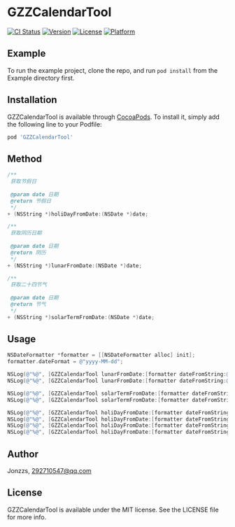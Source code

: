 # GZZCalendarTool

[![CI Status](https://img.shields.io/travis/Jonzzs/GZZCalendarTool.svg?style=flat)](https://travis-ci.org/Jonzzs/GZZCalendarTool)
[![Version](https://img.shields.io/cocoapods/v/GZZCalendarTool.svg?style=flat)](https://cocoapods.org/pods/GZZCalendarTool)
[![License](https://img.shields.io/cocoapods/l/GZZCalendarTool.svg?style=flat)](https://cocoapods.org/pods/GZZCalendarTool)
[![Platform](https://img.shields.io/cocoapods/p/GZZCalendarTool.svg?style=flat)](https://cocoapods.org/pods/GZZCalendarTool)

## Example

To run the example project, clone the repo, and run `pod install` from the Example directory first.

## Installation

GZZCalendarTool is available through [CocoaPods](https://cocoapods.org). To install it, simply add the following line to your Podfile:

```ruby
pod 'GZZCalendarTool'
```

## Method

```objective-c
/**
 获取节假日
 
 @param date 日期
 @return 节假日
 */
+ (NSString *)holiDayFromDate:(NSDate *)date;

/**
 获取阴历日期
 
 @param date 日期
 @return 阴历
 */
+ (NSString *)lunarFromDate:(NSDate *)date;

/**
 获取二十四节气
 
 @param date 日期
 @return 节气
 */
+ (NSString *)solarTermFromDate:(NSDate *)date;
```

## Usage

```objective-c
NSDateFormatter *formatter = [[NSDateFormatter alloc] init];
formatter.dateFormat = @"yyyy-MM-dd";

NSLog(@"%@", [GZZCalendarTool lunarFromDate:[formatter dateFromString:@"2018-10-09"]]); // 九月
NSLog(@"%@", [GZZCalendarTool lunarFromDate:[formatter dateFromString:@"2018-11-01"]]); // 廿四

NSLog(@"%@", [GZZCalendarTool solarTermFromDate:[formatter dateFromString:@"2018-10-23"]]); // 霜降
NSLog(@"%@", [GZZCalendarTool solarTermFromDate:[formatter dateFromString:@"2018-11-07"]]); // 立冬

NSLog(@"%@", [GZZCalendarTool holiDayFromDate:[formatter dateFromString:@"2018-05-13"]]); // 母亲节
NSLog(@"%@", [GZZCalendarTool holiDayFromDate:[formatter dateFromString:@"2018-06-17"]]); // 父亲节
NSLog(@"%@", [GZZCalendarTool holiDayFromDate:[formatter dateFromString:@"2018-11-29"]]); // 感恩节
NSLog(@"%@", [GZZCalendarTool holiDayFromDate:[formatter dateFromString:@"2018-10-01"]]); // 国庆节
```


## Author

Jonzzs, 292710547@qq.com

## License

GZZCalendarTool is available under the MIT license. See the LICENSE file for more info.
